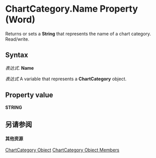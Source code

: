 
# ChartCategory.Name Property (Word)

Returns or sets a  **String** that represents the name of a chart category. Read/write.


## Syntax

 _表达式_. **Name**

 _表达式_ A variable that represents a **ChartCategory** object.


## Property value

 **STRING**


## 另请参阅


#### 其他资源


[ChartCategory Object](98192c6b-0613-a08d-52ae-574c076dc29b.md)
[ChartCategory Object Members](http://msdn.microsoft.com/library/f339cbcb-e292-afc5-ff5f-962f3c0c02dd%28Office.15%29.aspx)